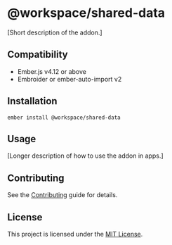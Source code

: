 # @workspace/shared-data

[Short description of the addon.]

## Compatibility

- Ember.js v4.12 or above
- Embroider or ember-auto-import v2

## Installation

```
ember install @workspace/shared-data
```

## Usage

[Longer description of how to use the addon in apps.]

## Contributing

See the [Contributing](CONTRIBUTING.md) guide for details.

## License

This project is licensed under the [MIT License](LICENSE.md).
